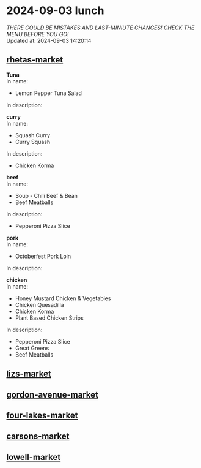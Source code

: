 # 2024-09-03 lunch  
*THERE COULD BE MISTAKES AND LAST-MINIUTE CHANGES! CHECK THE MENU BEFORE YOU GO!*  
Updated at: 2024-09-03 14:20:14  
## [rhetas-market](https://wisc-housingdining.nutrislice.com/menu/rhetas-market/lunch/2024-09-03)  
**Tuna**  
In name:   
 - Lemon Pepper Tuna Salad  
  
In description:   
  
**curry**  
In name:   
 - Squash Curry  
 - Curry Squash  
  
In description:   
 - Chicken Korma  
  
**beef**  
In name:   
 - Soup -  Chili Beef & Bean  
 - Beef Meatballs  
  
In description:   
 - Pepperoni Pizza Slice  
  
**pork**  
In name:   
 - Octoberfest Pork Loin  
  
In description:   
  
**chicken**  
In name:   
 - Honey Mustard Chicken & Vegetables  
 - Chicken Quesadilla  
 - Chicken Korma  
 - Plant Based Chicken Strips  
  
In description:   
 - Pepperoni Pizza Slice  
 - Great Greens  
 - Beef Meatballs  
  
## [lizs-market](https://wisc-housingdining.nutrislice.com/menu/lizs-market/lunch/2024-09-03)  
## [gordon-avenue-market](https://wisc-housingdining.nutrislice.com/menu/gordon-avenue-market/lunch/2024-09-03)  
## [four-lakes-market](https://wisc-housingdining.nutrislice.com/menu/four-lakes-market/lunch/2024-09-03)  
## [carsons-market](https://wisc-housingdining.nutrislice.com/menu/carsons-market/lunch/2024-09-03)  
## [lowell-market](https://wisc-housingdining.nutrislice.com/menu/lowell-market/lunch/2024-09-03)  
  
